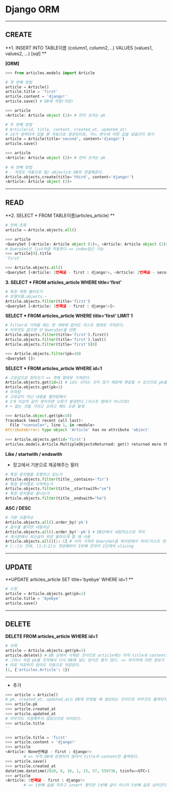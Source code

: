 # Django ORM
---
## CREATE
**1. INSERT INTO TABLE이름 (column1, column2, ..) VALUES (values1, values2, ...) [sql] **

**[ORM]**

``` python
>>> from articles.models import Article

# 첫 번째 방법
article = Article()
article.title = 'first'
article.content = 'django!'
article.save() # DB에 적용(저장)

>>> article
<Article: Article object (1)> # 안의 숫자는 pk

# 두 번째 방법
# Article(id, title, content, created_at, updated_at)
# id가 생략되어 있을 뿐 자동으로 생성되므로, 어느 변수에 어떤 값을 넣을건지 명시 
article = Article(title='second', content='django!')
article.save()

>>> article
<Article: Article object (2)> # 안의 숫자는 pk
    
# 세 번째 방법
# - 저장도 자동으로 됨/ objects는 DB와 연결해준다.
Article.objects.create(title='third', content='django!')
<Article: Article object (3)>
```

---

## READ

**2. SELECT * FROM TABLE이름(articles_article) **

``` python
# 전체 조회
article = Article.objects.all()

>>> article
<QuerySet [<Article: Article object (1)>, <Article: Article object (2)>, <Article: Article object (3)>]>
# QuerySet은 list처럼 작동한다 => index접근 가능
>>> article[0].title
'first'

>>> Article.objects.all()
<QuerySet [<Article: 1번째글 - first : django!>, <Article: 2번째글 - second : django!>, <Article: 3번째글 - third : django!>]>
```



**3. SELECT * FROM articles_article WHERE title='first'**

``` python
# 특정 제목 불러오기
# 모델이름.objects.~
Article.objects.filter(title='first')
<QuerySet [<Article: 1번째글 - first : django!>]>
```



**SELECT * FROM articles_article WHERE title='first' LIMIT 1**

``` python
# filter로 가져올 때는 한 개밖에 없어도 리스트 형태로 가져온다.
# 아무것도 없으면 빈 QuerySet을 반환
Article.objects.filter(title='first').first()
Article.objects.filter(title='first').last()
Article.objects.filter(title='first')[0]

>>> Article.objects.filter(pk=10)
<QuerySet []>
```



**SELECT * FROM articles_article WHERE id=1**

``` python
# 고유값으로 찾아오기 => 객체 형태로 가져온다.
Article.objects.get(id=1) # id는 쓰이는 곳이 많기 때문에 헷갈릴 수 있으므로 pk를 쓰기로 한다!
Article.objects.get(pk=1)
# 주의점
# 고유값이 아닌 내용을 필터링해서
# 2개 이상의 값이 찾아지면 오류가 발생한다.(리스트 형태가 아니므로)
# + 없는 것을 가지고 오려고 해도 오류 발생

>>> Article.object.get(pk=10)
Traceback (most recent call last):
  File "<console>", line 1, in <module>
AttributeError: type object 'Article' has no attribute 'object'
    
>>> Article.objects.get(id='first')
articles.models.Article.MultipleObjectsReturned: get() returned more than one Article -- it returned 2!
```



**Like / startwith / endswith**

- 장고에서 기본으로 제공해주는 필터

``` python
# 특정 문자열을 포함하고 있는가
Article.objects.filter(title__contains='fir')
# 특정 문자열로 시작하는가
Article.objects.filter(title__startswith="se")
# 특정 문자열로 끝나는가
Article.objects.filter(title__endswith="ha")
```

**ASC / DESC**

``` python
# 기본 오름차순
Article.objects.all().order_by('pk') 
# 음수를 붙이면 내림차순
Article.objects.all().order_by('-pk') # DB단에서 내림차순으로 처리
# 게시판에서 최신글이 위로 올라오게 할 때 사용
Article.objects.all()[::-1] # 이미 가져온 QuerySet을 파이썬에서 처리(리스트 연산)
# [::]는 전체, [1:3:2]는 첫번째부터 3번째 전까지 2단계씩 slicing
```



---

## UPDATE

**UPDATE articles_article SET title='byebye' WHERE id=1 **

``` python
# 수정
article = Article.objects.get(pk=1)
article.title = 'byebye'
article.save()
```

---

## DELETE

**DELETE FROM articles_article WHERE id=1**

``` python
# 삭제
article = Article.objects.get(pk=1)
article.delete() # DB 상에서 삭제된 것이므로 article에는 아직 title과 content가 저장되어 있다.
# 그러나 직접 pk를 조작해서 다시 DB에 넣는 방식은 좋지 않다. => 마지막에 어떤 정보가 사라졌음을 사용자에게 보여줄 때 사용 가능 ex) OOO님 지금까지 이용해주셔서 감사합니다.
# 따로 저장하지 않아도 자동으로 저장된다.
(1, {'articles.Article': 1})
```

---

- 추가

``` python
>>> article = Article()
# pk, created_at, updated_at는 DB에 반영될 때 생성되는 것이므로 아무것도 출력되지 않는다.
>>> article.pk
>>> article.created_at
>>> article.updated_at
# 아무것도 지정해주지 않았으므로 비어있다.
>>> article.title
''

>>> article.title = 'first'
>>> article.content = 'django!'
>>> article
<Article: None번째글 - first : django!>
        # => 아직 DB에 반영되지 않아서 title과 content만 출력된다.
>>> article.save()
>>> article.created_at
datetime.datetime(2020, 6, 16, 1, 15, 57, 559736, tzinfo=<UTC>)
>>> article
<Article: 5번째글 - first : django!>
        # => 1번째 글을 지우고 insert 했지만 1번째 글이 아니라 5번째 글로 넘어간다.(auto increment)
```



